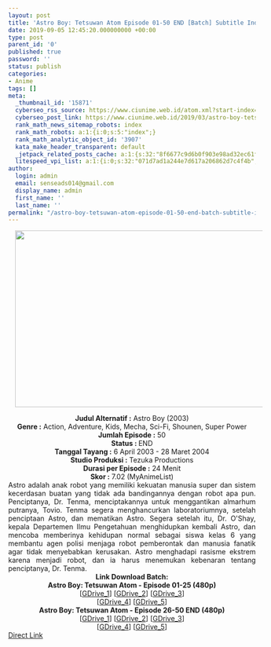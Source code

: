 ```yaml
---
layout: post
title: 'Astro Boy: Tetsuwan Atom Episode 01-50 END [Batch] Subtitle Indonesia'
date: 2019-09-05 12:45:20.000000000 +00:00
type: post
parent_id: '0'
published: true
password: ''
status: publish
categories:
- Anime
tags: []
meta:
  _thumbnail_id: '15871'
  cyberseo_rss_source: https://www.ciunime.web.id/atom.xml?start-index=3451&max-results=150
  cyberseo_post_link: https://www.ciunime.web.id/2019/03/astro-boy-tetsuwan-atom-episode-01-50.html
  rank_math_news_sitemap_robots: index
  rank_math_robots: a:1:{i:0;s:5:"index";}
  rank_math_analytic_object_id: '3907'
  kata_make_header_transparent: default
  _jetpack_related_posts_cache: a:1:{s:32:"8f6677c9d6b0f903e98ad32ec61f8deb";a:2:{s:7:"expires";i:1651867874;s:7:"payload";a:0:{}}}
  litespeed_vpi_list: a:1:{i:0;s:32:"071d7ad1a244e7d617a206862d7c4f4b";}
author:
  login: admin
  email: senseads014@gmail.com
  display_name: admin
  first_name: ''
  last_name: ''
permalink: "/astro-boy-tetsuwan-atom-episode-01-50-end-batch-subtitle-indonesia/"
---
```

<div class="separator" style="clear: both; text-align: center;"><a href="https://3.bp.blogspot.com/-CcNP41mApwo/XJ2ouEyTqtI/AAAAAAAAKvI/r6vPI70Y4EsWrDVbYlrsAAC6vVWUMLaFwCLcBGAs/s1600/Astro%2BBoy%2B-%2BTetsuwan%2BAtom.jpg" imageanchor="1" style="margin-left: 1em; margin-right: 1em;"><img border="0" data-original-height="720" data-original-width="1280" height="360" src="{{ site.baseurl }}/assets/2019/09/Astro%2BBoy%2B-%2BTetsuwan%2BAtom.jpg" width="640" /></a></div>
<p>
<div style="text-align: center;"><b>Judul</b><b><b> Alternatif</b> :</b> Astro Boy (2003)</div>
<div style="text-align: center;"><b><b>Genre :</b></b> Action, Adventure, Kids, Mecha, Sci-Fi, Shounen, Super Power</div>
<div style="text-align: center;"><b>Jumlah Episode :</b> 50<br /><b>Status :&nbsp;</b>END<br /><b>Tanggal Tayang :</b> 6 April 2003 - 28 Maret 2004<br /><b>Studio Produksi :</b> Tezuka Productions<br /><b>Durasi per Episode :</b> 24 Menit</div>
<div style="text-align: center;"><b>Skor :</b> 7.02 (MyAnimeList)</div>
<div style="text-align: center;"></div>
<div style="text-align: justify;">Astro adalah anak robot yang memiliki kekuatan manusia super dan sistem kecerdasan buatan yang tidak ada bandingannya dengan robot apa pun. Penciptanya, Dr. Tenma, menciptakannya untuk menggantikan almarhum putranya, Tovio. Tenma segera menghancurkan laboratoriumnya, setelah penciptaan Astro, dan mematikan Astro. Segera setelah itu, Dr. O'Shay, kepala Departemen Ilmu Pengetahuan menghidupkan kembali Astro, dan mencoba memberinya kehidupan normal sebagai siswa kelas 6 yang membantu agen polisi menjaga robot pemberontak dan manusia fanatik agar tidak menyebabkan kerusakan. Astro menghadapi rasisme ekstrem karena menjadi robot, dan ia harus menemukan kebenaran tentang penciptanya, Dr. Tenma.</div>
<div style="text-align: justify;"></div>
<div style="text-align: justify;"></div>
<div style="text-align: center;"><b>Link Download Batch:</b></div>
<div style="text-align: center;"><b>Astro Boy: Tetsuwan Atom - Episode 01-25 (480p)</b></div>
<div style="text-align: center;">[<a href="https://drive.google.com/uc?export=download&amp;id=10rinKnv5i_acxngD8RX302ItQnxdjqts" target="_blank" rel="noopener">GDrive_1</a>] [<a href="https://drive.google.com/uc?export=download&amp;id=1nkkE-7DbLpM1rw5-8Y-iRliCMrC424Ni" target="_blank" rel="noopener">GDrive_2</a>] [<a href="https://drive.google.com/uc?export=download&amp;id=1vHkul09orx5-pO3DEHIvUFLGFN3Hiv4-" target="_blank" rel="noopener">GDrive_3</a>]<br />[<a href="https://drive.google.com/uc?export=download&amp;id=1qZUHeUks_IpznegxFbq66a9Yki8MM9ff" target="_blank" rel="noopener">GDrive_4</a>] [<a href="https://drive.google.com/uc?export=download&amp;id=1GprFFqh9hOTKG9FV4leQ1UpMjWXNqHUa" target="_blank" rel="noopener">GDrive_5</a>]</div>
<div style="text-align: center;"><b>Astro Boy: Tetsuwan Atom - Episode 26-50 END (480p)</b><br />[<a href="https://drive.google.com/uc?export=download&amp;id=1sGSYSey4AIRtPQIFe7do8YaUxdaUFFrU" target="_blank" rel="noopener">GDrive_1</a>] [<a href="https://drive.google.com/uc?export=download&amp;id=1--S5GS8USi6G9GuCZo2sX_HziU_58bZG" target="_blank" rel="noopener">GDrive_2</a>] [<a href="https://drive.google.com/uc?export=download&amp;id=1p5mkMDY941SPdQr_F4snjvWnxNxZU5iz" target="_blank" rel="noopener">GDrive_3</a>]<br />[<a href="https://drive.google.com/uc?export=download&amp;id=1KlvzX81K5V7CvakvH-PcYoMhnWlthS5C" target="_blank" rel="noopener">GDrive_4</a>] [<a href="https://drive.google.com/uc?export=download&amp;id=1dZf46Zzkf50hQERsSCgWvAgN1TVss8s5" target="_blank" rel="noopener">GDrive_5</a>]</div>
<link rel="stylesheet" href="https://cdnjs.cloudflare.com/ajax/libs/font-awesome/4.7.0/css/font-awesome.min.css" />
<div class="divbtn"> <a href="https://handymansurrender.com/fihup8buzv?key=94550f7ce39444073321dde3b8782f97" class="btn"><i class="fa fa-download"></i> Direct Link</a> </div>
